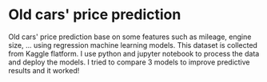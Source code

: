 # Old cars' price prediction
Old cars' price prediction base on some features such as mileage, engine size, ... using regression machine learning models. This dataset is collected from Kaggle flatform. I use python and jupyter notebook to process the data and deploy the models. I tried to compare 3 models to improve predictive results and it worked! 

